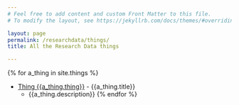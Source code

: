 ```yaml
---
# Feel free to add content and custom Front Matter to this file.
# To modify the layout, see https://jekyllrb.com/docs/themes/#overriding-theme-defaults

layout: page
permalink: /researchdata/things/
title: All the Research Data things

---
```

{% for a_thing in site.things %}
- [Thing {{a_thing.thing}}](/researchdata/thing-{{a_thing.thing}}) - {{a_thing.title}}
	- {{a_thing.description}}
{% endfor %}

